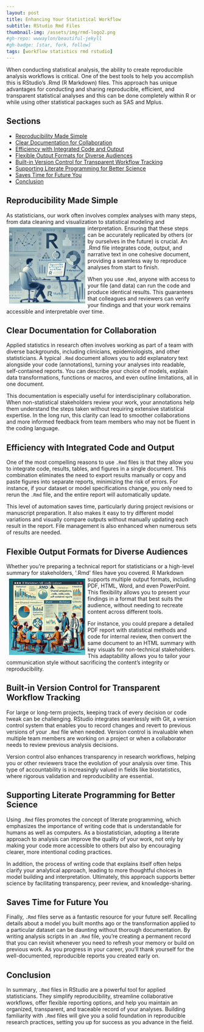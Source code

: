 ```yaml
---
layout: post
title: Enhancing Your Statistical Workflow 
subtitle: RStudio Rmd Files
thumbnail-img: /assets/img/rmd-logo2.png
#gh-repo: wwwaylon/beautiful-jekyll
#gh-badge: [star, fork, follow]
tags: [workflow statistics rmd rstudio]
---
```


When conducting statistical analysis, the ability to create reproducible analysis workflows is critical. One of the best tools to help you accomplish this is RStudio’s .Rmd (R Markdown) files. This approach has unique advantages for conducting and sharing reproducible, efficient, and transparent statistical analyses and this can be done completely within R or while using other statistical packages such as SAS and Mplus. 

<h2>Sections</h2>
<nav id="TableOfContents">
<ul>
<li><a href="#reproducibility-made-simple">Reproducibility Made Simple</a></li>
<li><a href="#clear-documentation-for-collaboration">Clear Documentation for Collaboration</a></li>
<li><a href="#efficiency-with-integrated-code-and-output">Efficiency with Integrated Code and Output</a></li>
<li><a href="#flexible-output-formats-for-diverse-audiences">Flexible Output Formats for Diverse Audiences</a></li>
<li><a href="#built-in-version-control-for-transparent-workflow-tracking">Built-in Version Control for Transparent Workflow Tracking</a></li>
<li><a href="#supporting-literate-programming-for-better-science">Supporting Literate Programming for Better Science</a></li>
<li><a href="#saves-time-for-future-you">Saves Time for Future You</a></li>
<li><a href="#conclusion">Conclusion</a></li>
</ul>
</nav>

<h2 id="reproducibility-made-simple">Reproducibility Made Simple</h2>

As statisticians, our work often involves complex analyses with many steps, from data cleaning and visualization to statistical modeling and interpretation.
<a href="https://www.google.com/">
<img align="left" width="200" height="200" src="/assets/img/rmd-logo.png" alt="image2" style="margin:5pt;"> </a> 
Ensuring that these steps can be accurately replicated by others (or by ourselves in the future) is crucial. An .Rmd file integrates code, output, and narrative text in one cohesive document, providing a seamless way to reproduce analyses from start to finish.

When you use `.Rmd`, anyone with access to your file (and data) can run the code and produce identical results. This guarantees that colleagues and reviewers can verify your findings and that your work remains accessible and interpretable over time.

<h2 id="clear-documentation-for-collaboration">Clear Documentation for Collaboration </h2>

Applied statistics in research often involves working as part of a team with diverse backgrounds, including clinicians, epidemiologists, and other statisticians. A typical `.Rmd` document allows you to add explanatory text alongside your code (annotations), turning your analyses into readable, self-contained reports. You can describe your choice of models, explain data transformations, functions or macros, and even outline limitations, all in one document.

This documentation is especially useful for interdisciplinary collaboration. When non-statistical stakeholders review your work, your annotations help them understand the steps taken without requiring extensive statistical expertise. In the long run, this clarity can lead to smoother collaborations and more informed feedback from team members who may not be fluent in the coding language.

<h2 id="efficiency-with-integrated-code-and-output">Efficiency with Integrated Code and Output</h2>

One of the most compelling reasons to use `.Rmd` files is that they allow you to integrate code, results, tables, and figures in a single document. This combination eliminates the need to export results manually or copy and paste figures into separate reports, minimizing the risk of errors. For instance, if your dataset or model specifications change, you only need to rerun the `.Rmd` file, and the entire report will automatically update.

This level of automation saves time, particularly during project revisions or manuscript preparation. It also makes it easy to try different model variations and visually compare outputs without manually updating each result in the report. File management is also enhanced when numerous sets of results are needed. 

<h2 id="flexible-output-formats-for-diverse-audiences">Flexible Output Formats for Diverse Audiences</h2>

Whether you’re preparing a technical report for statisticians or a high-level summary for stakeholders, '.Rmd' files have you covered.
<a href="https://www.google.com/">
<img align="left" width="200" height="200" src="/assets/img/rmd-logo3.png" alt="image3" style="margin:5pt;" > </a> 
R Markdown supports multiple output formats, including PDF, HTML, Word, and even PowerPoint. This flexibility allows you to present your findings in a format that best suits the audience, without needing to recreate content across different tools.

For instance, you could prepare a detailed PDF report with statistical methods and code for internal review, then convert the same document to an HTML summary with key visuals for non-technical stakeholders. This adaptability allows you to tailor your communication style without sacrificing the content’s integrity or reproducibility.

<h2 id="built-in-version-control-for-transparent-workflow-tracking">Built-in Version Control for Transparent Workflow Tracking</h2>

For large or long-term projects, keeping track of every decision or code tweak can be challenging. RStudio integrates seamlessly with Git, a version control system that enables you to record changes and revert to previous versions of your `.Rmd` file when needed. Version control is invaluable when multiple team members are working on a project or when a collaborator needs to review previous analysis decisions.

Version control also enhances transparency in research workflows, helping you or other reviewers trace the evolution of your analysis over time. This type of accountability is increasingly valued in fields like biostatistics, where rigorous validation and reproducibility are essential.

<h2 id="supporting-literate-programming-for-better-science">Supporting Literate Programming for Better Science</h2>

Using `.Rmd` files promotes the concept of literate programming, which emphasizes the importance of writing code that is understandable for humans as well as computers. As a biostatistician, adopting a literate approach to analysis can improve the quality of your work, not only by making your code more accessible to others but also by encouraging clearer, more intentional coding practices.

In addition, the process of writing code that explains itself often helps clarify your analytical approach, leading to more thoughtful choices in model building and interpretation. Ultimately, this approach supports better science by facilitating transparency, peer review, and knowledge-sharing.

<h2 id="saves-time-for-future-you">Saves Time for Future You</h2>

Finally, `.Rmd` files serve as a fantastic resource for your future self. Recalling details about a model you built months ago or the transformation applied to a particular dataset can be daunting without thorough documentation. By writing analysis scripts in an `.Rmd`  file, you’re creating a permanent record that you can revisit whenever you need to refresh your memory or build on previous work. As you progress in your career, you’ll thank yourself for the well-documented, reproducible reports you created early on.

<h2 id="conclusion">Conclusion</h2>

In summary, `.Rmd` files in RStudio are a powerful tool for applied statisticians. They simplify reproducibility, streamline collaborative workflows, offer flexible reporting options, and help you maintain an organized, transparent, and traceable record of your analyses. Building familiarity with `.Rmd` files will give you a solid foundation in reproducible research practices, setting you up for success as you advance in the field.